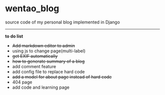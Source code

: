 # wentao_blog
source code of my personal blog implemented in Django

***
**to do list**
* ~~Add markdown editor to admin~~
* using js to change page(multi-label)
* ~~get EXIF automatically~~
* ~~how to generate summary of a blog~~
* add comment feature
* add config file to replace hard code
* ~~add a model for about page instead of hard code~~
* 404 page
* add code and learning page
